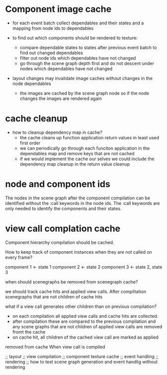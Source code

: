 # Component image cache

* for each event batch collect dependables and their states and a
  mapping from node ids to dependables
* to find out which components should be rendered to texture:
  * compare dependable states to states after previous event batch to
    find out changed dependables
  * filter out node ids which dependables have not changed
  * go through the scene graph depth first and do not descent under
    nodes which dependables have not changed

* layout changes may invalidate image caches without changes in the
  node dependables
  * the images are cached by the scene graph node so if the node
    changes the images are rendered again

# cache cleanup

* how to cleanup dependency map in cache?
  * the cache cleans up function application return values in least
    used first order
  * we can periodically go through each funciton application in the
    dependables map and remove keys that are not cached
  * if we would implement the cache our selves we could include the
    dependency map cleanup in the return value cleanup

# node and component ids

The nodes in the scene graph after the component compilation can be
identified without the :call keywords in the node ids. The :call
keywords are only needed to identify the components and their states.

# view call complation cache

Component hierarchy compilation should be cached.

How to keep track of component instances when they are not called on
every frame?

component 1 <- state 1
  component 2 <- state 2
  component 3 <- state 2, state 3


when should scenegraphs be removed from scenegraph cache?

we should track cache hits and applied view calls. After compiltation scenegraphs that are not children of cache hits

what if a view call generates other children than on previous compilation?

  - on each compilation all applied view calls and cache hits are collected.
  - after compilation these are compared to the previous compilation
    and any scene graphs that are not children of applied view calls
    are removed fromt the cache
  - on cache hit, all children of the cached view call are marked as applied

removed from cache When view call is compiled


;; layout
;; view compilation
;; component texture cache
;; event handling
;; rendering
;; how to test scene graph generation and event handlig without rendering
